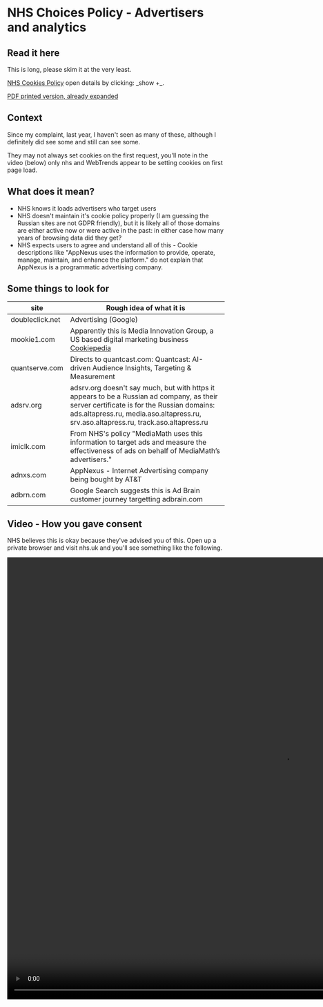 # NHS Choices Policy - Advertisers and analytics

## Read it here
This is long, please skim it at the very least.

<a rel="noreferer" href="https://www.nhs.uk/aboutNHSChoices/aboutnhschoices/termsandconditions/Pages/cookies-policy.aspx">
NHS Cookies Policy</a> open details by clicking: _show +_.

[PDF printed version, already expanded](nhschoicesuk20180704.pdf)

## Context

Since my complaint, last year, I haven't seen as many of these, although I definitely did see some and still can see some.

They may not always set cookies on the first request, you'll note in the video (below) only nhs and WebTrends appear to be setting cookies on first page load.

## What does it mean?

 - NHS knows it loads advertisers who target users
 - NHS doesn't maintain it's cookie policy properly (I am guessing the Russian sites are not GDPR friendly), but it is likely all of those domains are either active now or were active in the past: in either case how many years of browsing data did they get?
 - NHS expects users to agree and understand all of this - Cookie descriptions like "AppNexus uses the information to provide, operate, manage, maintain, and enhance the platform." do not explain that AppNexus is a programmatic advertising company.

## Some things to look for
 
|site             |Rough idea of what it is                                                                                                                                                          |                  
|-----------------|----------------------------------------------------------------------------------------------------------------------------------------------------------------------------------|
| doubleclick.net | Advertising (Google) |
| mookie1.com     | Apparently this is Media Innovation Group, a US based digital marketing business <a rel="noreferer" href="https://cookiepedia.co.uk/host/mookie1.com">Cookiepedia</a> |
| quantserve.com  | Directs to quantcast.com: Quantcast: AI-driven Audience Insights, Targeting &amp; Measurement |
| adsrv.org       | adsrv.org doesn't say much, but with https it appears to be a Russian ad company, as their server certificate is for the Russian domains: ads.altapress.ru, media.aso.altapress.ru, srv.aso.altapress.ru, track.aso.altapress.ru |
| imiclk.com      | From NHS's policy "MediaMath uses this information to target ads and measure the effectiveness of ads on behalf of MediaMath’s advertisers." |
| adnxs.com       | AppNexus - Internet Advertising company being bought by AT&T |
| adbrn.com       | Google Search suggests this is Ad Brain customer journey targetting adbrain.com |

## Video - How you gave consent

NHS believes this is okay because they've advised you of this.
Open up a private browser and visit nhs.uk and you'll see something like the following.

<video width="1280" height="1024" controls>
 <source src="nhsukcookies20180704.ogv" type="video/ogg">
 Your browser does not support the video tag.
/video> 

